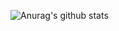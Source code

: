 ![Anurag's github stats](https://github-readme-stats.vercel.app/api?username=JunYeopKim1999&count_private=true)
